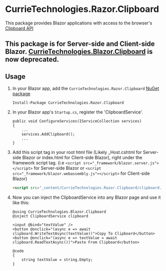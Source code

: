 # CurrieTechnologies.Razor.Clipboard
This package provides Blazor applications with access to the browser's [Clipboard API](https://developer.mozilla.org/en-US/docs/Web/API/Clipboard)

## This package is for Server-side and Client-side Blazor. [CurrieTechnologies.Blazor.Clipboard](https://github.com/Basaingeal/Blazor.Clipboard) is now deprecated.

## Usage
1) In your Blazor app, add the `CurrieTechnologies.Razor.Clipboard` [NuGet package](https://www.nuget.org/packages/CurrieTechnologies.Razor.Clipboard/)

    ```
    Install-Package CurrieTechnologies.Razor.Clipboard
    ```

2) In your Blazor app's `Startup.cs`, register the 'ClipboardService'.

    ```
    public void ConfigureServices(IServiceCollection services)
    {
        ...
        services.AddClipboard();
        ...
    }
    ```
3) Add this script tag in  your root html file (Likely _Host.cshtml for Server-side Blazor or index.html for Client-side Blazor), right under the framework script tag. (i.e `<script src="_framework/blazor.server.js"></script>` for Server-side Blazor or `<script src="_framework/blazor.webassembly.js"></script>` for Client-side Blazor)
    ```html
    <script src="_content/CurrieTechnologies.Razor.Clipboard/clipboard.js"></script>
    ```

4) Now you can inject the ClipboardService into any Blazor page and use it like this:

    ```
    @using CurrieTechnologies.Blazor.Clipboard
    @inject ClipboardService clipboard
    
    <input @bind="textValue" />
    <button @onclick="(async e => await clipboard.WriteTextAsync(textValue))">Copy To Clipboard</button>
    <button @onclick="(async e => textValue = await clipboard.ReadTextAsync())">Paste From Clipboard</button>

    @code
    {
        string textValue = string.Empty;
    }
    ```
